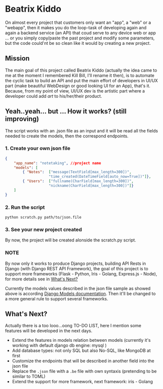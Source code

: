 # Beatrix Kiddo

On almost every project that customers only want an "app", a "web" or a "webapp", then it makes you do the loop-task of developing again and again a backend service (an API) that coud serve to any device web or app ... or you simply copy/paste the past project and modify some parameters, but the code could'nt be so clean like it would by creating a new project.


## Mission
The main goal of this project called Beatrix Kiddo (actually the idea came to me at the moment I remembered Kill Bill, I'll rename it then), is to automate the cyclic task to build an API and put the main effort of developers in UI/UX part (make beautiful WebDesign or good looking UI for an App), that's it. Because, from my point of view, UI/UX dev is the artistic part where a developer could add *art* to his/her/their product.

## Yeah..yeah... but ... How it works? (still improving)

The script works with an .json file as an input and it will be read all the fields needed to create the models, then the correspond endpoints.

### 1. Create your own json file
```json
{
    "app_name": "notetaking", //project name
    "models": [
        { "Notes":	["message(TextField[max_length=300])",
                    "time_created(DateTimeField[auto_now=True])"]},
        { "Users": 	["fullname(CharField[max_length=300])",
                    "nickname(CharField[max_length=300])"]}
    ]
}
```
### 2. Run the script
`python scratch.py path/to/json.file`

### 3. See your new project created
By now, the project will be created alonside the scratch.py script.

### NOTE
By now only it works to produce Django projects, building API Rests in Django (with Django REST API Framework), the goal of this project is to support more frameworks (Flask - Python, Iris - Golang, Express.js - Node), for more details see in [What's Next?]

Currently the models values described in the json file sample as showed above is according [Django Models documentation]. Then it'll be changed to a more general rule to support several frameworks.

[What's Next?]: http://www.reddit.com
[Django Models documentation]: https://docs.djangoproject.com/en/1.11/topics/db/models/#


## What's Next?

Actually there is a too looo...oong TO-DO LIST, here I mention some features will be developed in the next days.

* Extend the features in models relation between models (currently it's working with default django db engine: mysql  )
* Add database types: not only SQL but also No-SQL, like MongoDB at first
* Customize the endpoints that will be described in another field into the json file
* Replace the `.json` file with a `.be` file with own syntaxis (pretending to be similar to TOML)
* Extend the support for more framework, next framework: iris - Golang